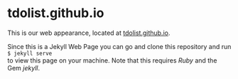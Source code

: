 # tdolist.github.io

This is our web appearance, located at [tdolist.github.io](https://tdolist.github.io).

Since this is a Jekyll Web Page you can go and clone this repository and run  
`$ jekyll serve`  
to view this page on your machine. Note that this requires _Ruby_ and the Gem _jekyll_.
